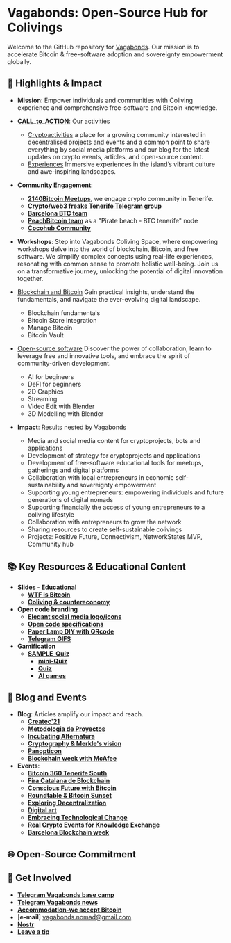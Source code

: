 # Vagabonds: Open-Source Hub for Colivings

Welcome to the GitHub repository for [Vagabonds](https://vagabonds.undervan.me/). Our mission is to accelerate Bitcoin & free-software adoption and sovereignty empowerment globally. 

## 🌟 Highlights & Impact

- **Mission**: Empower individuals and communities with Coliving experience and comprehensive free-software and Bitcoin knowledge.
- [**CALL_to_ACTION**:](https://vagabonds.undervan.me/experiences-services-activities-tech/experiences-tenerife) Our activities
    - [Cryptoactivities](https://vagabonds.undervan.me/experiences-services-activities-tech/#crypto-activities) a place for a growing community interested in decentralised projects and events and a common point to share everything by social media platforms and our blog for the latest updates on crypto events, articles, and open-source content.
    - [Experiences](https://vagabonds.undervan.me/experiences-services-activities-tech/#experiences-tenerife) Immersive experiences in the island’s vibrant culture and awe-inspiring landscapes. 

- **Community Engagement**: 
    - [**2140Bitcoin Meetups**](https://2140meetups.com/comunidad/6856/), we engage crypto community in Tenerife.
    - [**Crypto/web3 freaks Tenerife Telegram group**](https://linktr.bitcoinbarcelona.xyz/)
    - [**Barcelona BTC team**](https://t.me/+yoREyEBRsLJiZTg0)
    - [**PeachBitcoin team**](https://peachbitcoin.com) as a "Pirate beach - BTC tenerife" node
    - [**Cocohub Community**](https://cocohub.io/europe/spain/tenerife/vagabonds)
 
- **Workshops**: Step into Vagabonds Coliving Space, where empowering workshops delve into the world of blockchain, Bitcoin, and free software. We simplify complex concepts using real-life experiences, resonating with common sense to promote holistic well-being. Join us on a transformative journey, unlocking the potential of digital innovation together.
 - [Blockchain and Bitcoin](https://vagabonds.undervan.me/workshops-technology-digital-innovation/) 
Gain practical insights, understand the fundamentals, and navigate the ever-evolving digital landscape.
    - Blockchain fundamentals
    - Bitcoin Store integration
    - Manage Bitcoin
    - Bitcoin Vault
 - [Open-source software](https://vagabonds.undervan.me/workshops-technology-digital-innovation/) 
Discover the power of collaboration, learn to leverage free and innovative tools, and embrace the spirit of community-driven development.
    - AI for begineers
    - DeFI for beginners
    - 2D Graphics
    - Streaming
    - Video Edit with Blender
    - 3D Modelling with Blender

- **Impact**: Results nested by Vagabonds
    - Media and social media content for cryptoprojects, bots and applications
    - Development of strategy for cryptoprojects and applications
    - Development of free-software educational tools for meetups, gatherings and digital platforms
    - Collaboration with local entrepreneurs in economic self-sustainability and sovereignty empowerment
    - Supporting young entrepreneurs: empowering individuals and future generations of digital nomads
    - Supporting financially the access of young entrepreneurs to a coliving lifestyle
    - Collaboration with entrepreneurs to grow the network
    - Sharing resources to create self-sustainable colivings
    - Projects: Positive Future, Connectivism, NetworkStates MVP, Community hub


## 📚 Key Resources & Educational Content
- **Slides - Educational**
    - [**WTF is Bitcoin**](https://github.com/VagabondsExplorer/Resources/blob/main/WTFisBTC_LiBpresentation.svg)
    - [**Coliving & countereconomy**](https://github.com/VagabondsExplorer/Resources)
 - **Open code branding**
    - [**Elegant social media logo/icons**](https://github.com/VagabondsExplorer/Resources/blob/main/elegant_social_media_sizes.html)
    - [**Open code specifications**](https://github.com/VagabondsExplorer/Resources/blob/main/specifications.html) 
    - [**Paper Lamp DIY with QRcode**](https://github.com/VagabondsExplorer/Resources/blob/main/PaperlampA4.svg)
    - [**Telegram GIFS**](https://github.com/VagabondsExplorer/Resources/)
  - **Gamification** 
    - [**SAMPLE_Quiz**](https://vagabonds.undervan.me/quiz/MiniQuizz/)
        - [**mini-Quiz**](https://github.com/VagabondsExplorer/Resources/blob/main/MiniQuizz.zip)
        - [**Quiz**](https://github.com/VagabondsExplorer/Resources/blob/main/VagaQuizz_V6.zip)
        - [**AI games**](https://github.com/VagabondsExplorer/Resources/)

## 🤝 Blog and Events

- **Blog**: Articles amplify our impact and reach.
  - [**Createc'21**](https://undervan.me/createc21/)
  - [**Metodologia de Proyectos**](https://undervan.me/metodologia-de-proyectos/)
  - [**Incubating Alternatura**](https://undervan.me/undervan-con-alternatura/)
  - [**Cryptography & Merkle's vision**](https://undervan.me/new-form-of-life/)
  - [**Panopticon**](https://undervan.me/panopticon/)
  - [**Blockchain week with McAfee**](https://undervan.me/john-mcafee-gives-speech-at-the-barcelona-blockchain-week-2019/)
- **Events**:
  - [**Bitcoin 360 Tenerife South**](https://2140meetups.com/meetup/7161/)
  - [**Fira Catalana de Blockchain**](https://www.bxcat.cat/)
  - [**Conscious Future with Bitcoin**](https://2140meetups.com/meetup/6949/)
  - [**Roundtable & Bitcoin Sunset**](https://2140meetups.com/meetup/6894/)
  - [**Exploring Decentralization**](https://vagabonds.undervan.me/2023/09/25/conscious-future/) 
  - [**Digital art**](https://vagabonds.undervan.me/2023/06/18/digital-art-recycling-technologies-and-3d-printing/)
  - [**Embracing Technological Change**](https://vagabonds.undervan.me/2022/12/22/positive-future-mindset/)
  - [**Real Crypto Events for Knowledge Exchange**](https://vagabonds.undervan.me/2022/11/14/empowering-crypto-events-tenerife/)
  - [**Barcelona Blockchain week**](https://undervan.me/democracy-for-all-at-the-barcelona-blockchain-week/) 

    
## 🌐 Open-Source Commitment



## 🙌 Get Involved
  - [**Telegram Vagabonds base camp**](https://t.me/+w6pECkn8WYdmNzg0)
  - [**Telegram Vagabonds news**](https://t.me/+f6V0gjlYTsRmM2Y0) 
  - [**Accommodation-we accept Bitcoin**](https://vagabonds.undervan.me/booking-form/)
  - [**e-mail**] vagabonds.nomad@gmail.com
  - [**Nostr**](npub17xrq2:uaarc)
  - [**Leave a tip**](https://getalby.com/p/undervan)


